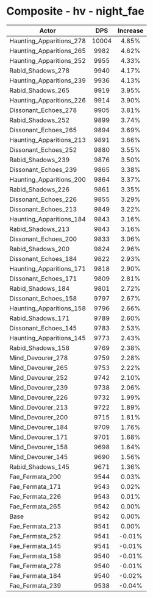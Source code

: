 # Composite - hv - night_fae
| Actor | DPS | Increase |
|---|:---:|:---:|
|Haunting_Apparitions_278|10004|4.85%|
|Haunting_Apparitions_265|9982|4.62%|
|Haunting_Apparitions_252|9955|4.33%|
|Rabid_Shadows_278|9940|4.17%|
|Haunting_Apparitions_239|9936|4.13%|
|Rabid_Shadows_265|9919|3.95%|
|Haunting_Apparitions_226|9914|3.90%|
|Dissonant_Echoes_278|9905|3.81%|
|Rabid_Shadows_252|9899|3.74%|
|Dissonant_Echoes_265|9894|3.69%|
|Haunting_Apparitions_213|9891|3.66%|
|Dissonant_Echoes_252|9880|3.55%|
|Rabid_Shadows_239|9876|3.50%|
|Dissonant_Echoes_239|9865|3.38%|
|Haunting_Apparitions_200|9864|3.37%|
|Rabid_Shadows_226|9861|3.35%|
|Dissonant_Echoes_226|9855|3.29%|
|Dissonant_Echoes_213|9849|3.22%|
|Haunting_Apparitions_184|9843|3.16%|
|Rabid_Shadows_213|9843|3.16%|
|Dissonant_Echoes_200|9833|3.06%|
|Rabid_Shadows_200|9824|2.96%|
|Dissonant_Echoes_184|9822|2.93%|
|Haunting_Apparitions_171|9818|2.90%|
|Dissonant_Echoes_171|9809|2.81%|
|Rabid_Shadows_184|9801|2.72%|
|Dissonant_Echoes_158|9797|2.67%|
|Haunting_Apparitions_158|9796|2.66%|
|Rabid_Shadows_171|9789|2.60%|
|Dissonant_Echoes_145|9783|2.53%|
|Haunting_Apparitions_145|9773|2.43%|
|Rabid_Shadows_158|9769|2.38%|
|Mind_Devourer_278|9759|2.28%|
|Mind_Devourer_265|9753|2.22%|
|Mind_Devourer_252|9742|2.10%|
|Mind_Devourer_239|9738|2.06%|
|Mind_Devourer_226|9732|1.99%|
|Mind_Devourer_213|9722|1.89%|
|Mind_Devourer_200|9715|1.81%|
|Mind_Devourer_184|9709|1.76%|
|Mind_Devourer_171|9701|1.68%|
|Mind_Devourer_158|9698|1.64%|
|Mind_Devourer_145|9690|1.56%|
|Rabid_Shadows_145|9671|1.36%|
|Fae_Fermata_200|9544|0.03%|
|Fae_Fermata_171|9543|0.02%|
|Fae_Fermata_226|9543|0.01%|
|Fae_Fermata_265|9542|0.00%|
|Base|9542|0.00%|
|Fae_Fermata_213|9541|0.00%|
|Fae_Fermata_252|9541|-0.01%|
|Fae_Fermata_145|9541|-0.01%|
|Fae_Fermata_158|9540|-0.01%|
|Fae_Fermata_278|9540|-0.01%|
|Fae_Fermata_184|9540|-0.02%|
|Fae_Fermata_239|9538|-0.04%|
